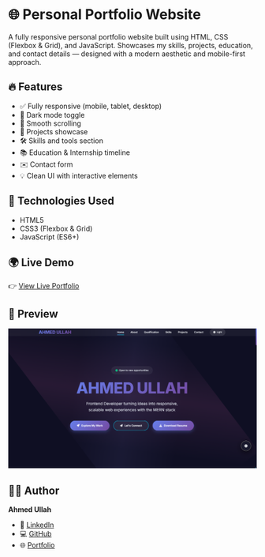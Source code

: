 # 🌐 Personal Portfolio Website

A fully responsive personal portfolio website built using HTML, CSS (Flexbox & Grid), and JavaScript. Showcases my skills, projects, education, and contact details — designed with a modern aesthetic and mobile-first approach.

## 🔥 Features

- ✅ Fully responsive (mobile, tablet, desktop)
- 🌙 Dark mode toggle
- 🎯 Smooth scrolling
- 📂 Projects showcase
- 🛠️ Skills and tools section
- 📚 Education & Internship timeline
- ✉️ Contact form
- 💡 Clean UI with interactive elements

## 🚀 Technologies Used

- HTML5
- CSS3 (Flexbox & Grid)
- JavaScript (ES6+)

## 🌍 Live Demo

👉 [View Live Portfolio](https://ahmedullah-dev.netlify.app/)

## 📸 Preview

![Portfolio Preview](./image.png)

## 🧑‍💻 Author

**Ahmed Ullah**  
- 💼 [LinkedIn](https://www.linkedin.com/in/ahmedullah-dev)  
- 💻 [GitHub](https://github.com/ahmedullah-dev)  
- 🌐 [Portfolio](https://ahmedullah-dev.netlify.app/)

